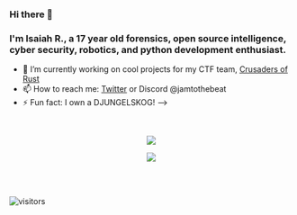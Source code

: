 ### Hi there 👋

### I'm Isaiah R., a 17 year old forensics, open source intelligence, cyber security, robotics, and python development enthusiast.

- 🔭 I’m currently working on cool projects for my CTF team, [Crusaders of Rust](https://github.com/Crusaders-of-Rust)
- 📫 How to reach me: [Twitter](https://twitter.com/CaptureTheJam) or Discord @jamtothebeat
- ⚡ Fun fact: I own a DJUNGELSKOG!
-->

<div>
  <br />
  <p align="center" color=#c36587 background-color=#332e39>
    <img align="center" src="https://github-readme-stats.vercel.app/api/top-langs/?username=RealJammy&layout=compact&count_private=true&show_icons=true&theme=dracula" />
  </p>
  <p align="center" color=#c36587 background-color=#332e39">
    <img align="center" src="https://github-readme-stats.vercel.app/api?username=RealJammy&show_icons=true&hide_border=true&count_private=true&show_icons=true&theme=dracula" />
  </p>
</div>

<br />
<br />



 ![visitors](https://visitor-badge.laobi.icu/badge?page_id=RealJammy.RealJammy)
